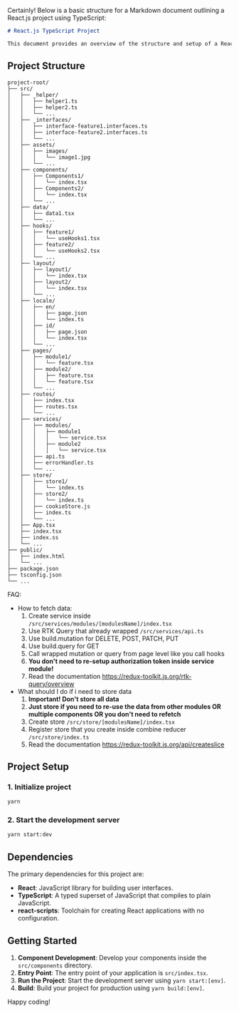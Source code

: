 
Certainly! Below is a basic structure for a Markdown document outlining a React.js project using TypeScript:

```markdown
# React.js TypeScript Project

This document provides an overview of the structure and setup of a React.js project using TypeScript.
```
## Project Structure
```
project-root/
├── src/
│   ├── _helper/
│   │   ├── helper1.ts
│   │   ├── helper2.ts
│   │   └── ...
│   ├── _interfaces/
│   │   ├── interface-feature1.interfaces.ts
│   │   ├── interface-feature2.interfaces.ts
│   │   └── ...
│   ├── assets/
│   │   ├── images/
│   │   │   └── image1.jpg
│   │   └── ...
│   ├── components/
│   │   ├── Components1/
│   │   │   └── index.tsx
│   │   ├── Components2/
│   │   │   └── index.tsx
│   │   └── ...
│   ├── data/
│   │   ├── data1.tsx
│   │   └── ...
│   ├── hooks/
│   │   ├── feature1/
│   │   │   └── useHooks1.tsx
│   │   ├── feature2/
│   │   │   └── useHooks2.tsx
│   │   └── ...
│   ├── layout/
│   │   ├── layout1/
│   │   │   └── index.tsx
│   │   ├── layout2/
│   │   │   └── index.tsx
│   │   └── ...
│   ├── locale/
│   │   ├── en/
│   │   │   ├── page.json
│   │   │   └── index.ts
│   │   ├── id/
│   │   │   ├── page.json
│   │   │   └── index.tsx
│   │   └── ...
│   ├── pages/
│   │   ├── module1/
│   │   │   └── feature.tsx
│   │   ├── module2/
│   │   │   ├── feature.tsx
│   │   │   └── feature.tsx
│   │   └── ...
│   ├── routes/
│   │   ├── index.tsx
│   │   ├── routes.tsx
│   │   └── ...
│   ├── services/
│   │   ├── modules/
│   │   │   ├── module1
│   │   │   │   └── service.tsx
│   │   │   ├── module2
│   │   │   │   └── service.tsx
│   │   ├── api.ts
│   │   ├── errorHandler.ts
│   │   └── ...
│   ├── store/
│   │   ├── store1/
│   │   │   └── index.ts
│   │   ├── store2/
│   │   │   └── index.ts
│   │   ├── cookieStore.js
│   │   ├── index.ts
│   │   └── ...
│   ├── App.tsx
│   ├── index.tsx
│   ├── index.ss
│   └── ...
├── public/
│   ├── index.html
│   └── ...
├── package.json
├── tsconfig.json
└── ...
```
FAQ:
- How to fetch data:
	1. Create service inside `/src/services/modules/[modulesName]/index.tsx`
	2. Use RTK Query that already wrapped `/src/services/api.ts`
	3. Use build.mutation for DELETE, POST, PATCH, PUT
	4. Use build.query for GET
	5. Call wrapped mutation or query from page level like you call hooks
	6. **You don't need to re-setup authorization token inside service module!**
	7. Read the documentation https://redux-toolkit.js.org/rtk-query/overview
- What should I do if i need to store data
	1. **Important! Don't store all data**
	2. **Just store if you need to re-use the data from other modules OR multiple components OR you don't need to refetch**
	3. Create store `/src/store/[modulesName]/index.tsx`
	4. Register store that you create inside combine reducer `/src/store/index.ts`
	5. Read the documentation https://redux-toolkit.js.org/api/createslice

## Project Setup

### 1. Initialize project

```bash
yarn
```

### 2. Start the development server

```bash
yarn start:dev
```

## Dependencies

The primary dependencies for this project are:

- **React**: JavaScript library for building user interfaces.
- **TypeScript**: A typed superset of JavaScript that compiles to plain JavaScript.
- **react-scripts**: Toolchain for creating React applications with no configuration.

## Getting Started

1. **Component Development**: Develop your components inside the `src/components` directory.
2. **Entry Point**: The entry point of your application is `src/index.tsx`.
3. **Run the Project**: Start the development server using `yarn start:[env]`.
4. **Build**: Build your project for production using `yarn build:[env]`.

Happy coding!